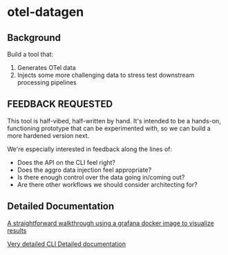 # otel-datagen

## Background

Build a tool that:
1. Generates OTel data
2. Injects some more challenging data to stress test downstream processing pipelines

## FEEDBACK REQUESTED

This tool is half-vibed, half-written by hand. It's intended to be a hands-on, functioning prototype that can be experimented with, so we can build a more hardened version next.

We're especially interested in feedback along the lines of:

- Does the API on the CLI feel right?
- Does the aggro data injection feel appropriate?
- Is there enough control over the data going in/coming out?
- Are there other workflows we should consider architecting for?

## Detailed Documentation

[A straightforward walkthrough using a grafana docker image to visualize results](walkthrough.md)

[Very detailed CLI Detailed documentation](FullDoc.md)
